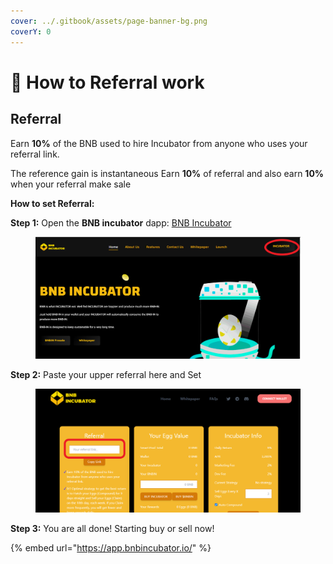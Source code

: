 ```yaml
---
cover: ../.gitbook/assets/page-banner-bg.png
coverY: 0
---
```


# 🌟 How to Referral work

## Referral

Earn **10%** of the BNB used to hire Incubator from anyone who uses your referral link.&#x20;

The reference gain is instantaneous Earn **10%** of referral and also earn **10%** when your referral make sale

**How to set Referral:**

**Step 1:** Open the **BNB incubator** dapp: [BNB Incubator](https://app.gitbook.com/o/cTBXV1wIRPU3IgvlMP8Y/s/s6PSixLgTFIqMm3sGIwL/ "mention")

<figure><img src="../.gitbook/assets/REFE . 1.png" alt=""><figcaption></figcaption></figure>

**Step 2:** Paste your upper referral here and Set

<figure><img src="../.gitbook/assets/REFE . 2.png" alt=""><figcaption></figcaption></figure>

**Step 3:** You are all done! Starting buy or sell now!

{% embed url="https://app.bnbincubator.io/" %}

